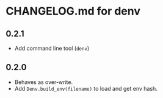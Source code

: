 # CHANGELOG.md for denv
## 0.2.1
- Add command line tool (`denv`)

## 0.2.0
- Behaves as over-write.
- Add `Denv.build_env(filename)` to load and get env hash.
